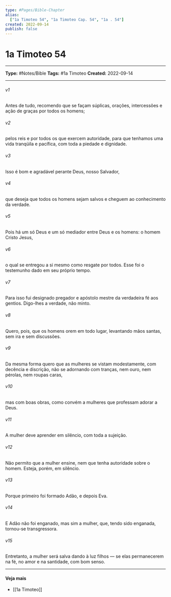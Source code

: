 ```yaml
---
type: #Pages/Bible-Chapter
alias:
  ["1a Timoteo 54", "1a Timoteo Cap. 54", "1a . 54"]
created: 2022-09-14
publish: false
---
```


# 1a Timoteo 54

---

**Type:** #Notes/Bible
**Tags:** #1a Timoteo
**Created:** 2022-09-14

---

###### v1
Antes de tudo, recomendo que se façam súplicas, orações, intercessões e ação de graças por todos os homens;
###### v2
pelos reis e por todos os que exercem autoridade, para que tenhamos uma vida tranqüila e pacífica, com toda a piedade e dignidade.
###### v3
Isso é bom e agradável perante Deus, nosso Salvador,
###### v4
que deseja que todos os homens sejam salvos e cheguem ao conhecimento da verdade.
###### v5
Pois há um só Deus e um só mediador entre Deus e os homens: o homem Cristo Jesus,
###### v6
o qual se entregou a si mesmo como resgate por todos. Esse foi o testemunho dado em seu próprio tempo.
###### v7
Para isso fui designado pregador e apóstolo mestre da verdadeira fé aos gentios. Digo-lhes a verdade, não minto.
###### v8
Quero, pois, que os homens orem em todo lugar, levantando mãos santas, sem ira e sem discussões.
###### v9
Da mesma forma quero que as mulheres se vistam modestamente, com decência e discrição, não se adornando com tranças, nem ouro, nem pérolas, nem roupas caras,
###### v10
mas com boas obras, como convém a mulheres que professam adorar a Deus.
###### v11
A mulher deve aprender em silêncio, com toda a sujeição.
###### v12
Não permito que a mulher ensine, nem que tenha autoridade sobre o homem. Esteja, porém, em silêncio.
###### v13
Porque primeiro foi formado Adão, e depois Eva.
###### v14
E Adão não foi enganado, mas sim a mulher, que, tendo sido enganada, tornou-se transgressora.
###### v15
Entretanto, a mulher será salva dando à luz filhos — se elas permanecerem na fé, no amor e na santidade, com bom senso.


---

#### Veja mais

- [[1a Timoteo]]
